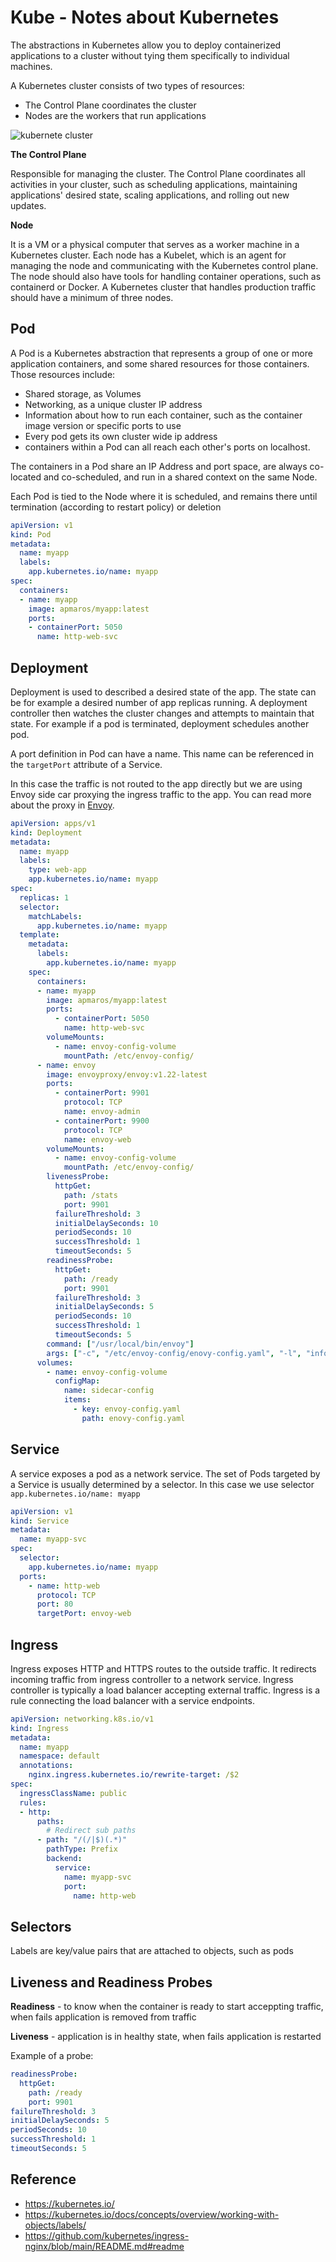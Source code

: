 # Kube - Notes about Kubernetes

The abstractions in Kubernetes allow you to deploy containerized applications to a cluster without tying them specifically to individual machines.

A Kubernetes cluster consists of two types of resources:
- The Control Plane coordinates the cluster
- Nodes are the workers that run applications

![kubernete cluster](assets/kube-cluster.png)

**The Control Plane**

Responsible for managing the cluster. The Control Plane coordinates all activities in your cluster, such as scheduling applications, maintaining applications' desired state, scaling applications, and rolling out new updates.

**Node**

It is a VM or a physical computer that serves as a worker machine in a Kubernetes cluster.
Each node has a Kubelet, which is an agent for managing the node and communicating with the Kubernetes control plane. The node should also have tools for handling container operations, such as containerd or Docker. A Kubernetes cluster that handles production traffic should have a minimum of three nodes.

## Pod

A Pod is a Kubernetes abstraction that represents a group of one or more application containers, and some shared resources for those containers. Those resources include:
- Shared storage, as Volumes
- Networking, as a unique cluster IP address
- Information about how to run each container, such as the container image version or specific ports to use
- Every pod gets its own cluster wide ip address
- containers within a Pod can all reach each other's ports on localhost.

The containers in a Pod share an IP Address and port space, are always co-located and co-scheduled, and run in a shared context on the same Node.

Each Pod is tied to the Node where it is scheduled, and remains there until termination (according to restart policy) or deletion

```yaml
apiVersion: v1
kind: Pod
metadata:
  name: myapp
  labels:
    app.kubernetes.io/name: myapp
spec:
  containers:
  - name: myapp
    image: apmaros/myapp:latest
    ports:
    - containerPort: 5050
      name: http-web-svc
```

## Deployment

Deployment is used to described a desired state of the app. The state can be for example a desired number of app replicas running. A deployment controller then watches the cluster changes and attempts to maintain that state. For example if a pod is terminated, deployment schedules another pod.

A port definition in Pod can have a name. This name can be referenced in the `targetPort` attribute of a Service.

In this case the traffic is not routed to the app directly but we are using Envoy side car proxying the ingress traffic to the app. You can read more about the proxy in [Envoy](envoy.md).

```yaml
apiVersion: apps/v1
kind: Deployment
metadata:
  name: myapp
  labels:
    type: web-app
    app.kubernetes.io/name: myapp
spec:
  replicas: 1
  selector:
    matchLabels:
      app.kubernetes.io/name: myapp
  template:
    metadata:
      labels:
        app.kubernetes.io/name: myapp
    spec:
      containers:
      - name: myapp
        image: apmaros/myapp:latest
        ports:
          - containerPort: 5050
            name: http-web-svc
        volumeMounts:
          - name: envoy-config-volume
            mountPath: /etc/envoy-config/
      - name: envoy
        image: envoyproxy/envoy:v1.22-latest
        ports:
          - containerPort: 9901
            protocol: TCP
            name: envoy-admin
          - containerPort: 9900
            protocol: TCP
            name: envoy-web
        volumeMounts:
          - name: envoy-config-volume
            mountPath: /etc/envoy-config/
        livenessProbe:
          httpGet:
            path: /stats
            port: 9901
          failureThreshold: 3
          initialDelaySeconds: 10
          periodSeconds: 10
          successThreshold: 1
          timeoutSeconds: 5
        readinessProbe:
          httpGet:
            path: /ready
            port: 9901
          failureThreshold: 3
          initialDelaySeconds: 5
          periodSeconds: 10
          successThreshold: 1
          timeoutSeconds: 5
        command: ["/usr/local/bin/envoy"]
        args: ["-c", "/etc/envoy-config/enovy-config.yaml", "-l", "info","--service-cluster","servicea","--service-node","servicea", "--log-format", "[METADATA][%Y-%m-%d %T.%e][%t][%l][%n] %v"]
      volumes:
        - name: envoy-config-volume
          configMap:
            name: sidecar-config
            items:
              - key: envoy-config.yaml
                path: enovy-config.yaml

```

## Service

A service exposes a pod as a network service. The set of Pods targeted by a Service is usually determined by a selector. In this case we use selector `app.kubernetes.io/name: myapp`

```yaml
apiVersion: v1
kind: Service
metadata:
  name: myapp-svc
spec:
  selector:
    app.kubernetes.io/name: myapp
  ports:
    - name: http-web
      protocol: TCP
      port: 80
      targetPort: envoy-web
```

## Ingress
Ingress exposes HTTP and HTTPS routes to the outside traffic. It redirects incoming 
traffic from ingress controller to a network service. Ingress controller is typically 
a load balancer accepting external traffic. Ingress is a rule connecting the load 
balancer with a service endpoints.

```yml
apiVersion: networking.k8s.io/v1
kind: Ingress
metadata:
  name: myapp
  namespace: default
  annotations:
    nginx.ingress.kubernetes.io/rewrite-target: /$2
spec:
  ingressClassName: public
  rules:
  - http:
      paths:
        # Redirect sub paths
      - path: "/(/|$)(.*)"
        pathType: Prefix
        backend:
          service:
            name: myapp-svc
            port:
              name: http-web
```

## Selectors
Labels are key/value pairs that are attached to objects, such as pods

## Liveness and Readiness Probes

**Readiness** - to know when the container is ready to start acceppting traffic, when fails application is removed from traffic

**Liveness** - application is in healthy state, when fails application is restarted

Example of a probe:

```yaml
readinessProbe:
  httpGet:
    path: /ready
    port: 9901
failureThreshold: 3
initialDelaySeconds: 5
periodSeconds: 10
successThreshold: 1
timeoutSeconds: 5
```


## Reference
- https://kubernetes.io/
- https://kubernetes.io/docs/concepts/overview/working-with-objects/labels/
- https://github.com/kubernetes/ingress-nginx/blob/main/README.md#readme
